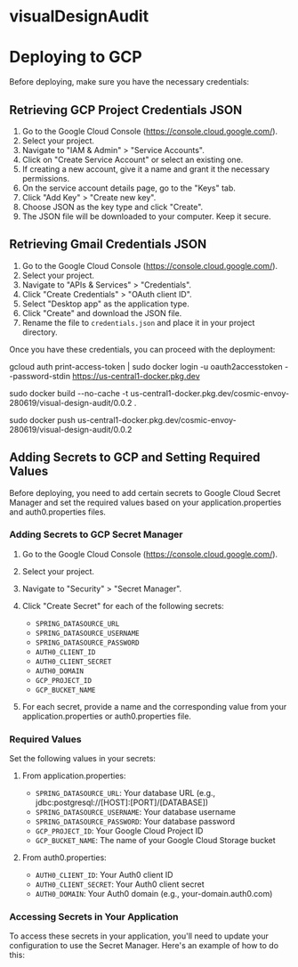 # visualDesignAudit

# Deploying to GCP

Before deploying, make sure you have the necessary credentials:

## Retrieving GCP Project Credentials JSON

1. Go to the Google Cloud Console (https://console.cloud.google.com/).
2. Select your project.
3. Navigate to "IAM & Admin" > "Service Accounts".
4. Click on "Create Service Account" or select an existing one.
5. If creating a new account, give it a name and grant it the necessary permissions.
6. On the service account details page, go to the "Keys" tab.
7. Click "Add Key" > "Create new key".
8. Choose JSON as the key type and click "Create".
9. The JSON file will be downloaded to your computer. Keep it secure.

## Retrieving Gmail Credentials JSON

1. Go to the Google Cloud Console (https://console.cloud.google.com/).
2. Select your project.
3. Navigate to "APIs & Services" > "Credentials".
4. Click "Create Credentials" > "OAuth client ID".
5. Select "Desktop app" as the application type.
6. Click "Create" and download the JSON file.
7. Rename the file to `credentials.json` and place it in your project directory.

Once you have these credentials, you can proceed with the deployment:

gcloud auth print-access-token | sudo docker login -u oauth2accesstoken --password-stdin https://us-central1-docker.pkg.dev

sudo docker build --no-cache -t us-central1-docker.pkg.dev/cosmic-envoy-280619/visual-design-audit/0.0.2 .

sudo docker push us-central1-docker.pkg.dev/cosmic-envoy-280619/visual-design-audit/0.0.2

## Adding Secrets to GCP and Setting Required Values

Before deploying, you need to add certain secrets to Google Cloud Secret Manager and set the required values based on your application.properties and auth0.properties files.

### Adding Secrets to GCP Secret Manager

1. Go to the Google Cloud Console (https://console.cloud.google.com/).
2. Select your project.
3. Navigate to "Security" > "Secret Manager".
4. Click "Create Secret" for each of the following secrets:

   - `SPRING_DATASOURCE_URL`
   - `SPRING_DATASOURCE_USERNAME`
   - `SPRING_DATASOURCE_PASSWORD`
   - `AUTH0_CLIENT_ID`
   - `AUTH0_CLIENT_SECRET`
   - `AUTH0_DOMAIN`
   - `GCP_PROJECT_ID`
   - `GCP_BUCKET_NAME`

5. For each secret, provide a name and the corresponding value from your application.properties or auth0.properties file.

### Required Values

Set the following values in your secrets:

1. From application.properties:
   - `SPRING_DATASOURCE_URL`: Your database URL (e.g., jdbc:postgresql://[HOST]:[PORT]/[DATABASE])
   - `SPRING_DATASOURCE_USERNAME`: Your database username
   - `SPRING_DATASOURCE_PASSWORD`: Your database password
   - `GCP_PROJECT_ID`: Your Google Cloud Project ID
   - `GCP_BUCKET_NAME`: The name of your Google Cloud Storage bucket

2. From auth0.properties:
   - `AUTH0_CLIENT_ID`: Your Auth0 client ID
   - `AUTH0_CLIENT_SECRET`: Your Auth0 client secret
   - `AUTH0_DOMAIN`: Your Auth0 domain (e.g., your-domain.auth0.com)

### Accessing Secrets in Your Application

To access these secrets in your application, you'll need to update your configuration to use the Secret Manager. Here's an example of how to do this:

